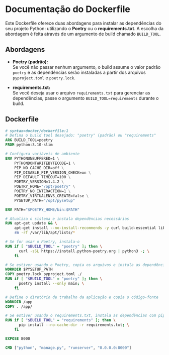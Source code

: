 # Documentação do Dockerfile

Este Dockerfile oferece duas abordagens para instalar as dependências do seu projeto Python: utilizando o **Poetry** ou o **requirements.txt**. A escolha da abordagem é feita através de um argumento de build chamado `BUILD_TOOL`.

## Abordagens

- **Poetry (padrão):**  
  Se você não passar nenhum argumento, o build assume o valor padrão `poetry` e as dependências serão instaladas a partir dos arquivos `pyproject.toml` e `poetry.lock`.

- **requirements.txt:**  
  Se você deseja usar o arquivo `requirements.txt` para gerenciar as dependências, passe o argumento `BUILD_TOOL=requirements` durante o build.

## Dockerfile

```dockerfile
# syntax=docker/dockerfile:1
# Defina o build tool desejado: "poetry" (padrão) ou "requirements"
ARG BUILD_TOOL=poetry
FROM python:3.10-slim

# Configura variáveis de ambiente
ENV PYTHONUNBUFFERED=1 \
    PYTHONDONTWRITEBYTECODE=1 \
    PIP_NO_CACHE_DIR=off \
    PIP_DISABLE_PIP_VERSION_CHECK=on \
    PIP_DEFAULT_TIMEOUT=100 \
    POETRY_VERSION=1.4.2 \
    POETRY_HOME="/opt/poetry" \
    POETRY_NO_INTERACTION=1 \
    POETRY_VIRTUALENVS_CREATE=false \
    PYSETUP_PATH="/opt/pysetup"

ENV PATH="$POETRY_HOME/bin:$PATH"

# Atualiza o sistema e instala dependências necessárias
RUN apt-get update && \
    apt-get install --no-install-recommends -y curl build-essential libpq-dev gcc && \
    rm -rf /var/lib/apt/lists/*

# Se for usar o Poetry, instala-o
RUN if [ "$BUILD_TOOL" = "poetry" ]; then \
      curl -sSL https://install.python-poetry.org | python3 -; \
    fi

# Se estiver usando o Poetry, copia os arquivos e instala as dependências
WORKDIR $PYSETUP_PATH
COPY poetry.lock pyproject.toml ./
RUN if [ "$BUILD_TOOL" = "poetry" ]; then \
      poetry install --only main; \
    fi

# Define o diretório de trabalho da aplicação e copia o código-fonte
WORKDIR /app
COPY . /app/

# Se estiver usando o requirements.txt, instala as dependências com pip
RUN if [ "$BUILD_TOOL" = "requirements" ]; then \
      pip install --no-cache-dir -r requirements.txt; \
    fi

EXPOSE 8000

CMD ["python", "manage.py", "runserver", "0.0.0.0:8000"]
